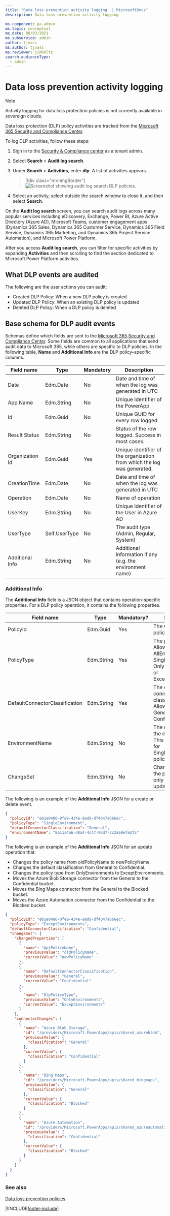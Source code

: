 ```yaml
---
title: "Data loss prevention activity logging  | MicrosoftDocs"
description: Data loss prevention activity logging

ms.component: pa-admin
ms.topic: conceptual
ms.date: 08/03/2021
ms.subservice: admin
author: tjvass
ms.author: tjvass
ms.reviewer: jimholtz 
search.audienceType: 
  - admin
---
```


# Data loss prevention activity logging


> [!NOTE]
> Activity logging for data loss protection policies is not currently available in sovereign clouds.


Data loss protection (DLP) policy activities are tracked from the [Microsoft 365 Security and Compliance Center](/microsoft-365/?view=o365-worldwide). 

To log DLP activities, follow these steps:

1. Sign in to the [Security & Compliance center](https://protection.office.com) as a tenant admin.

2. Select **Search** > **Audit log search**. 

3. Under **Search** > **Activities**, enter **dlp**. A list of activities appears.

   > [!div class="mx-imgBorder"] 
   > ![Screenshot showing audit log search DLP policies.](media/audit-log-search-dlp.png "Audit log search DLP policies")

4. Select an activity, select outside the search window to close it, and then select **Search**.

On the **Audit log search** screen, you can search audit logs across many popular services including eDiscovery, Exchange, Power BI, Azure Active Directory (Azure AD), Microsoft Teams, customer engagement apps (Dynamics 365 Sales, Dynamics 365 Customer Service, Dynamics 365 Field Service, Dynamics 365 Marketing, and Dynamics 365 Project Service Automation), and Microsoft Power Platform. 

After you access **Audit log search**, you can filter for specific activities by expanding **Activities** and then scrolling to find the section dedicated to Microsoft Power Platform activities. 

## What DLP events are audited

The following are the user actions you can audit:

- Created DLP Policy: When a new DLP policy is created 
- Updated DLP Policy: When an existing DLP policy is updated 
- Deleted DLP Policy: When a DLP policy is deleted 
 
## Base schema for DLP audit events 

Schemas define which fields are sent to the [Microsoft 365 Security and Compliance Center](/microsoft-365/?view=o365-worldwide). Some fields are common to all applications that send audit data to Microsoft 365, while others are specific to DLP policies. In the following table, **Name** and **Additional Info** are the DLP policy–specific columns. 

|Field name  |Type  |Mandatory  |Description  |
|---------|---------|---------|---------|
|Date     |Edm.Date|No         |Date and time of when the log was generated in UTC          |
|App Name   |Edm.String         |No         |Unique Identifier of the PowerApp        |
|Id     |Edm.Guid         |No         |Unique GUID for every row logged          |
|Result Status     |Edm.String         |No         |Status of the row logged. Success in most cases.          |
|Organization Id     |Edm.Guid         |Yes        |Unique identifier of the organization from which the log was generated.       |
|CreationTime     |Edm.Date         |No         |Date and time of when the log was generated in UTC          |
|Operation     |Edm.Date         |No         |Name of operation         |
|UserKey     |Edm.String         |No         |Unique Identifier of the User in Azure AD       |
|UserType     |Self.UserType         |No         |The audit type (Admin, Regular, System)         |
|Additional Info     |Edm.String        |No         |Additional information if any (e.g. the environment name)       |

### Additional Info 

The **Additional Info** field is a JSON object that contains operation-specific properties. For a DLP policy operation, it contains the following properties. 


|Field name   |Type  |Mandatory?  |Description  |
|---------|---------|---------|---------|
|PolicyId     | Edm.Guid         | Yes        | The GUID of the policy.    |
|PolicyType     | Edm.String         | Yes        | The policy type. Allowed values are AllEnvironments, SingleEnvironment, OnlyEnvironments, or ExceptEnvironments.        |
|DefaultConnectorClassification     | Edm.String         | Yes        | The default connector classification. Allowed values are General, Blocked, or Confidential.        |
|EnvironmentName     | Edm.String         | No        | The name (GUID) of the environment. This is only present for SingleEnvironment policies.         |
|ChangeSet     | Edm.String         | No        | Changes made to the policy. These are only present for update operations.         |

The following is an example of the **Additional Info** JSON for a create or delete event.

```json
{ 
  "policyId": "eb1e0480-0fe9-434e-9ad8-df4047a666ec", 
  "policyType": "SingleEnvironment", 
  "defaultConnectorClassification": "General", 
  "environmentName": "8a11a4a6-d8a4-4c47-96d7-3c2a60efe2f5" 
} 
```

The following is an example of the **Additional Info** JSON for an update operation that: 

- Changes the policy name from oldPolicyName to newPolicyName. 
- Changes the default classification from General to Confidential. 
- Changes the policy type from OnlyEnvironments to ExceptEnvironments. 
- Moves the Azure Blob Storage connector from the General to the Confidential bucket.
- Moves the Bing Maps connector from the General to the Blocked bucket.
- Moves the Azure Automation connector from the Confidential to the Blocked bucket.

```json
{ 
  "policyId": "eb1e0480-0fe9-434e-9ad8-df4047a666ec", 
  "policyType": "ExceptEnvironments", 
  "defaultConnectorClassification": "Confidential", 
  "changeSet": { 
    "changedProperties": [ 
      { 
        "name": "ApiPolicyName", 
        "previousValue": "oldPolicyName", 
        "currentValue": "newPolicyName" 
      }, 
      { 
        "name": "DefaultConnectorClassification", 
        "previousValue": "General", 
        "currentValue": "Confidential" 
      }, 
      { 
        "name": "DlpPolicyType", 
        "previousValue": "OnlyEnvironments", 
        "currentValue": "ExceptEnvironments" 
      } 
    ], 
    "connectorChanges": [ 
      { 
        "name": "Azure Blob Storage", 
        "id": "/providers/Microsoft.PowerApps/apis/shared_azureblob", 
        "previousValue": { 
          "classification": "General" 
        }, 
        "currentValue": { 
          "classification": "Confidential" 
        } 
      }, 
      { 
        "name": "Bing Maps", 
        "id": "/providers/Microsoft.PowerApps/apis/shared_bingmaps", 
        "previousValue": { 
          "classification": "General" 
        }, 
        "currentValue": { 
          "classification": "Blocked" 
        } 
      }, 
      { 
        "name": "Azure Automation", 
        "id": "/providers/Microsoft.PowerApps/apis/shared_azureautomation", 
        "previousValue": { 
          "classification": "Confidential" 
        }, 
        "currentValue": { 
          "classification": "Blocked" 
        } 
      } 
    ] 
  } 
} 
```


### See also
[Data loss prevention policies](wp-data-loss-prevention.md)


[!INCLUDE[footer-include](../includes/footer-banner.md)]

